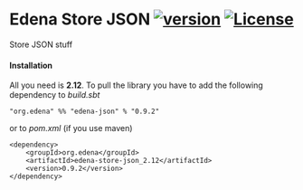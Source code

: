 # Edena Store JSON [![version](https://img.shields.io/badge/version-0.9.2-green.svg)](https://peterbanda.net) [![License](https://img.shields.io/badge/License-Apache%202.0-lightgrey.svg)](https://www.apache.org/licenses/LICENSE-2.0)

Store JSON stuff

#### Installation

All you need is **2.12**. To pull the library you have to add the following dependency to *build.sbt*

```
"org.edena" %% "edena-json" % "0.9.2"
```

or to *pom.xml* (if you use maven)

```
<dependency>
    <groupId>org.edena</groupId>
    <artifactId>edena-store-json_2.12</artifactId>
    <version>0.9.2</version>
</dependency>
```
